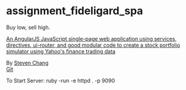 # assignment_fideligard_spa
Buy low, sell high.

[An AngularJS JavaScript single-page web application using services, directives, ui-router, and good modular code to create a stock portfolio simulator using Yahoo's finance trading data](http://www.vikingcodeschool.com)

By <a href="http://fullstackchang.com">Steven Chang</a> <br>
<a href="https://github.com/Steven-Chang/assignment_fideligard_spa">Git</a> <br>

To Start Server: ruby -run -e httpd . -p 9090